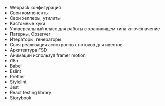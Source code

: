 - Webpack конфигурация
- Свои компоненты
- Свои хелперы, утилиты
- Кастомные хуки
- Универсальный класс для работы с хранилищем типа ключ:значение
- Патерны, Observer
- Итераторы, генераторы
- Своя реализация асинхронных потоков для ивентов
- Архитектура FSD
- Анимации используя framer motion
- i18n
- Babel
- Eslint
- Prettier
- Stylelint
- Jest
- React testing library
- Storybook
